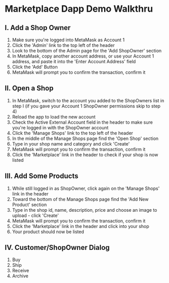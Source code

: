 # Marketplace Dapp Demo Walkthru

## I. Add a Shop Owner

1. Make sure you're logged into MetaMask as Account 1
2. Click the 'Admin' link to the top left of the header
3. Look to the bottom of the Admin page for the 'Add ShopOwner' section
4. In MetaMask, copy another account address, or use your Account 1 address, and paste it into the 'Enter Account Address' field
5. Click the 'Add' Button
6. MetaMask will prompt you to confirm the transaction, confirm it

## II. Open a Shop

1. In MetaMask, switch to the account you added to the ShopOwners list in step I (if you gave your Account 1 ShopOwner permissions skip to step 4)
2. Reload the app to load the new account
3. Check the Active External Account field in the header to make sure you're logged in with the ShopOwner account
4. Click the 'Manage Shops' link to the top left of the header
5. In the middle of the Manage Shops page find the 'Open Shop' section
6. Type in your shop name and category and click 'Create'
7. MetaMask will prompt you to confirm the transaction, confirm it
8. Click the 'Marketplace' link in the header to check if your shop is now listed

## III. Add Some Products

1. While still logged in as ShopOwner, click again on the 'Manage Shops' link in the header
2. Toward the bottom of the Manage Shops page find the 'Add New Product' section
3. Type in the shop id, name, description, price and choose an image to upload - click 'Create'
4. MetaMask will prompt you to confirm the transaction, confirm it
5. Click the 'Marketplace' link in the header and click into your shop
6. Your product should now be listed
                  
## IV. Customer/ShopOwner Dialog

1. Buy
2. Ship
3. Receive
4. Archive
